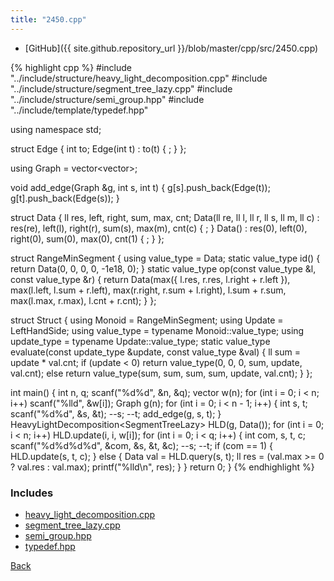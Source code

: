 ```yaml
---
title: "2450.cpp"
---
```


- [GitHub]({{ site.github.repository_url }}/blob/master/cpp/src/2450.cpp)

{% highlight cpp %}
#include "../include/structure/heavy_light_decomposition.cpp"
#include "../include/structure/segment_tree_lazy.cpp"
#include "../include/structure/semi_group.hpp"
#include "../include/template/typedef.hpp"

using namespace std;

struct Edge {
  int to;
  Edge(int t) : to(t) { ; }
};

using Graph = vector<vector<Edge>>;

void add_edge(Graph &g, int s, int t) {
  g[s].push_back(Edge(t));
  g[t].push_back(Edge(s));
}

struct Data {
  ll res, left, right, sum, max, cnt;
  Data(ll re, ll l, ll r, ll s, ll m, ll c) :
    res(re), left(l), right(r), sum(s), max(m), cnt(c) {
    ;
  }
  Data() : res(0), left(0), right(0), sum(0), max(0), cnt(1) { ; }
};

struct RangeMinSegment {
  using value_type = Data;
  static value_type id() { return Data(0, 0, 0, 0, -1e18, 0); }
  static value_type op(const value_type &l, const value_type &r) {
    return Data(max({ l.res, r.res, l.right + r.left }),
                max(l.left, l.sum + r.left), max(r.right, r.sum + l.right),
                l.sum + r.sum, max(l.max, r.max), l.cnt + r.cnt);
  }
};

struct Struct {
  using Monoid = RangeMinSegment;
  using Update = LeftHandSide<ll>;
  using value_type = typename Monoid::value_type;
  using update_type = typename Update::value_type;
  static value_type evaluate(const update_type &update, const value_type &val) {
    ll sum = update * val.cnt;
    if (update < 0)
      return value_type(0, 0, 0, sum, update, val.cnt);
    else
      return value_type(sum, sum, sum, sum, update, val.cnt);
  }
};

int main() {
  int n, q;
  scanf("%d%d", &n, &q);
  vector<ll> w(n);
  for (int i = 0; i < n; i++) scanf("%lld", &w[i]);
  Graph g(n);
  for (int i = 0; i < n - 1; i++) {
    int s, t;
    scanf("%d%d", &s, &t);
    --s;
    --t;
    add_edge(g, s, t);
  }
  HeavyLightDecomposition<SegmentTreeLazy<Struct>> HLD(g, Data());
  for (int i = 0; i < n; i++) HLD.update(i, i, w[i]);
  for (int i = 0; i < q; i++) {
    int com, s, t, c;
    scanf("%d%d%d%d", &com, &s, &t, &c);
    --s;
    --t;
    if (com == 1) {
      HLD.update(s, t, c);
    }
    else {
      Data val = HLD.query(s, t);
      ll res = (val.max >= 0 ? val.res : val.max);
      printf("%lld\n", res);
    }
  }
  return 0;
}
{% endhighlight %}

### Includes

- [heavy_light_decomposition.cpp](../include/structure/heavy_light_decomposition)
- [segment_tree_lazy.cpp](../include/structure/segment_tree_lazy)
- [semi_group.hpp](../include/structure/semi_group)
- [typedef.hpp](../include/template/typedef)

[Back](..)
